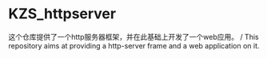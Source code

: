 # KZS_httpserver
这个仓库提供了一个http服务器框架，并在此基础上开发了一个web应用。
/ This repository aims at providing a http-server frame and a web application on it.
